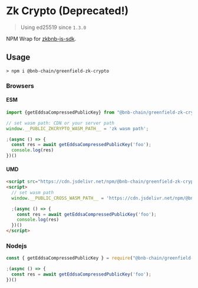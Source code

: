 # Zk Crypto  (Deprecated!)

> Using ed25519 since `1.3.0`

NPM Wrap for [zkbnb-js-sdk](https://github.com/bnb-chain/zkbnb-js-sdk).

## Usage

```
> npm i @bnb-chain/greenfield-zk-crypto
```

### Browsers

#### ESM

```js
import {getEddsaCompressedPublicKey} from "@bnb-chain/greenfield-zk-crypto"

// set wasm path: CDN or your server path
window.__PUBLIC_ZKCRYPTO_WASM_PATH__ = 'zk wasm path';

;(async () => {
  const res = await getEddsaCompressedPublicKey('foo');
  console.log(res)
})()
```

#### UMD

```html
<script src="https://cdn.jsdelivr.net/npm/@bnb-chain/greenfield-zk-crypto/dist/umd/index.js"></script>
<script>
  // set wasm path
  window.__PUBLIC_CROSS_WASM_PATH__ = 'https://cdn.jsdelivr.net/npm/@bnb-chain/greenfield-zk-crypto/dist/node/zk-crypto.wasm';

  ;(async () => {
    const res = await getEddsaCompressedPublicKey('foo');
    console.log(res)
  })()
</script>
```

### Nodejs

```js
const { getEddsaCompressedPublicKey } = require("@bnb-chain/greenfield-zk-crypto");

;(async () => {
  const res = await getEddsaCompressedPublicKey('foo');
})()
```
